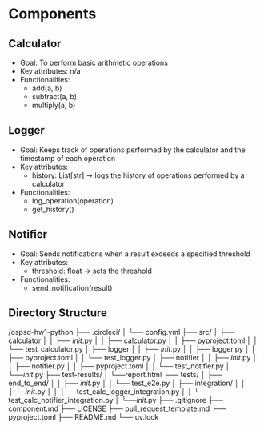 # Components
## Calculator
- Goal: To perform basic arithmetic operations
- Key attributes: n/a
- Functionalities:
    - add(a, b)
    - subtract(a, b)
    - multiply(a, b)

## Logger
- Goal: Keeps track of operations performed by the calculator and the timestamp of each operation
- Key attributes:
    - history: List[str] -> logs the history of operations performed by a calculator
- Functionalities:
    - log_operation(operation)
    - get_history()

## Notifier
- Goal: Sends notifications when a result exceeds a specified threshold
- Key attributes:
    - threshold: float -> sets the threshold
- Functionalities:
    - send_notification(result)

## Directory Structure
/ospsd-hw1-python
├── .circleci/
│   └── config.yml
├── src/
│   ├── calculator
│   │   ├── _init_.py
│   │   ├── calculator.py
│   │   ├── pyproject.toml
│   │   └── test_calculator.py
│   ├── logger
│   │   ├── _init_.py
│   │   ├── logger.py
│   │   ├── pyproject.toml
│   │   └── test_logger.py
│   ├── notifier
│   │   ├── _init_.py
│   │   ├── notifier.py
│   │   ├── pyproject.toml
│   │   └── test_notifier.py
│   └──_init_.py
├── test-results/
│   └──report.html
├── tests/
│   ├── end_to_end/
│   │   ├── _init_.py
│   │   └── test_e2e.py
│   ├── integration/
│   │   ├── _init_.py
│   │   ├── test_calc_logger_integration.py
│   │   └── test_calc_notifier_integration.py
│   └──_init_.py
├── .gitignore
├── component.md
├── LICENSE
├── pull_request_template.md
├── pyproject.toml
├── README.md
└── uv.lock